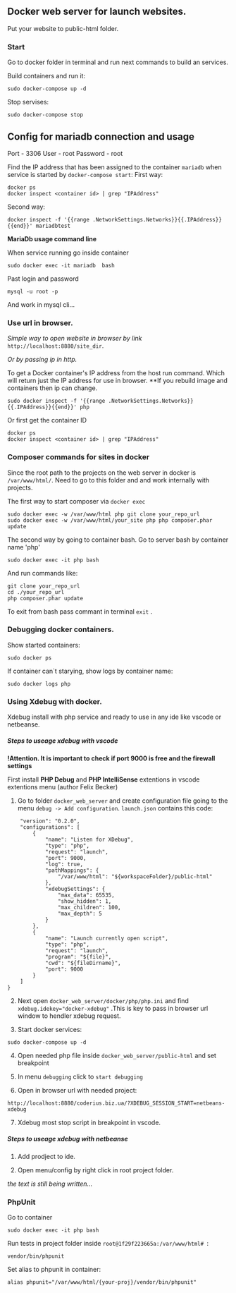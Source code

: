## Docker web server for launch websites.

Put your website to public-html folder.

### Start
Go to docker folder in terminal and run next commands to build an services.

Build containers and run it:
```
sudo docker-compose up -d

```
Stop servises:
```
sudo docker-compose stop
```

## Config for mariadb connection and usage
Port - 3306
User - root
Password - root

Find the IP address that has been assigned to the container `mariadb` when service is started by `docker-compose start`:
First way:
```
docker ps
docker inspect <container id> | grep "IPAddress"
```
Second way:
```
docker inspect -f '{{range .NetworkSettings.Networks}}{{.IPAddress}}{{end}}' mariadbtest
```
**MariaDb usage command line**

When service running go inside container
```
sudo docker exec -it mariadb  bash
```
Past login and password
```
mysql -u root -p
```
And work in mysql cli...

### Use url in browser.
*Simple way to open website in browser by link* `http://localhost:8880/site_dir`.

*Or by passing ip in http.*

To get a Docker container's IP address from the host run command.
Which will return just the IP address for use in browser.
**If you rebuild image and containers then ip can change.

```
sudo docker inspect -f '{{range .NetworkSettings.Networks}}{{.IPAddress}}{{end}}' php
```
Or first get the container ID
```
docker ps
docker inspect <container id> | grep "IPAddress"
```
### Composer commands for sites in docker
Since the root path to the projects on the web server in docker is `/var/www/html/`. Need to go to this folder and and work internally with projects.

The first way to start composer via `docker exec`
```
sudo docker exec -w /var/www/html php git clone your_repo_url
sudo docker exec -w /var/www/html/your_site php php composer.phar update
```

The second way by going to container bash.
Go to server bash by container name 'php'
```
sudo docker exec -it php bash
```
And run commands like:
```
git clone your_repo_url
cd ./your_repo_url
php composer.phar update
```

To exit from bash pass commant in terminal `exit` .

### Debugging docker containers.
Show started containers:
```
sudo docker ps
```
If container can`t starying, show logs by container name:
```
sudo docker logs php
```

### Using Xdebug with docker.
Xdebug install with php service and ready to use in any ide like vscode or netbeanse.

##### Steps to useage xdebug with vscode

**!Attention. It is important to check if port 9000 is free and the firewall settings**

First install **PHP Debug** and **PHP IntelliSense** extentions in vscode extentions menu (author Felix Becker)

1. Go to folder `docker_web_server` and create configuration file going to the menu `debug -> Add configuration`. 
`launch.json` contains this code:

```
    "version": "0.2.0",
    "configurations": [
        {
            "name": "Listen for XDebug",
            "type": "php",
            "request": "launch",
            "port": 9000,
            "log": true,
            "pathMappings": {
                "/var/www/html": "${workspaceFolder}/public-html"
            },
            "xdebugSettings": {
                "max_data": 65535,
                "show_hidden": 1,
                "max_children": 100,
                "max_depth": 5
            }
        },
        {
            "name": "Launch currently open script",
            "type": "php",
            "request": "launch",
            "program": "${file}",
            "cwd": "${fileDirname}",
            "port": 9000
        }
    ]
}
```
2. Next open `docker_web_server/docker/php/php.ini` and find `xdebug.idekey="docker-xdebug"` .This is key to pass in browser url window to hendler xdebug request.

3. Start docker services:
```
sudo docker-compose up -d
```

4. Open needed php file inside `docker_web_server/public-html`  and set breakpoint

5. In menu `debugging` click to `start debugging`

6. Open in browser url with needed project:
```
http://localhost:8880/coderius.biz.ua/?XDEBUG_SESSION_START=netbeans-xdebug
```
7. Xdebug most stop script in breakpoint in vscode.

##### Steps to useage xdebug with netbeanse

1. Add prodject to ide.

2. Open menu/config by right click in root project folder.

_the text is still being written..._

### PhpUnit
Go to container
```
sudo docker exec -it php bash
```

Run tests in project folder inside `root@1f29f223665a:/var/www/html# `:

```
vendor/bin/phpunit
```

Set alias to phpunit in container:
```
alias phpunit="/var/www/html/{your-proj}/vendor/bin/phpunit"
```
